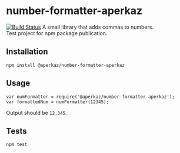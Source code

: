 # number-formatter-aperkaz
[![Build Status](https://travis-ci.org/aperkaz/number-formatter.svg?branch=master)](https://travis-ci.org/aperkaz/number-formatter)
A small library that adds commas to numbers.
</br>Test project for npm package publication.

## Installation
`npm install @aperkaz/number-formatter-aperkaz`

## Usage
`var numFormatter = require('@aperkaz/number-formatter-aperkaz');` </br>
`var formattedNum = numFormatter(12345);`


Output should be `12,345`.

## Tests
`npm test`
